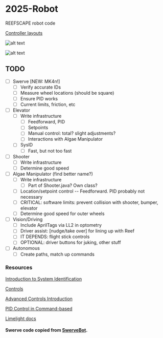 # 2025-Robot
REEFSCAPE robot code

[Controller layouts](https://www.padcrafter.com/?templates=Driver%7COperator&plat=0%7C0&col=%2523D3D3D3%2C%25233E4B50%2C%2523FFFFFF&yButton=Speed+Up%7C&aButton=Slow+Down%7C&dpadUp=%7C&leftTrigger=Lock%7C&leftStick=X%2FY+Movement%7C&rightStickClick=Rotation%7C&startButton=Toggle+Field+Oriented%7C&backButton=Reset+Heading%7C&dpadRight=Align+to+right+pole+of+nearest+side+of+Reef%7C&dpadLeft=Align+to+left+pole+of+nearest+side+of+Reef%7C&rightTrigger=%7C)

![alt text](image.png)

![alt text](image-1.png)

## TODO
- [ ] Swerve [NEW: MK4n!]
  - [ ] Verify accurate IDs
  - [ ] Measure wheel locations (should be square)
  - [ ] Ensure PID works
  - [ ] Current limits, friction, etc
- [ ] Elevator
  - [ ] Write infrastructure
    - [ ] Feedforward, PID
    - [ ] Setpoints
    - [ ] Manual control: total? slight adjustments?
    - [ ] Interactions with Algae Manipulator
  - [ ] SysID
    - [ ] Fast, but not too fast
- [ ] Shooter
  - [ ] Write infrastructure
  - [ ] Determine good speed
- [ ] Algae Manipulator (find better name?)
  - [ ] Write infrastructure
    - [ ] Part of Shooter.java? Own class?
  - [ ] Location/setpoint control -- Feedforward. PID probably not necessary
  - [ ] CRITICAL: software limits: prevent collision with shooter, bumper, elevator
  - [ ] Determine good speed for outer wheels
- [ ] Vision/Driving
  - [ ] Include AprilTags via LL2 in optometry
  - [ ] Driver assist: [nudge/take over] for lining up with Reef
  - [ ] IT DEPENDS: flight stick controls
  - [ ] OPTIONAL: driver buttons for juking, other stuff
- [ ] Autonomous
  - [ ] Create paths, match up commands

### Resources

[Introduction to System Identification](https://docs.wpilib.org/en/stable/docs/software/advanced-controls/system-identification/introduction.html)

[Controls](https://docs.wpilib.org/en/stable/docs/software/advanced-controls/controllers/index.html)

[Advanced Controls Introduction](https://docs.wpilib.org/en/stable/docs/software/advanced-controls/introduction/index.html)

[PID Control in Command-based](https://docs.wpilib.org/en/stable/docs/software/commandbased/pid-subsystems-commands.html)

[Limelight docs](https://docs.limelightvision.io/docs/docs-limelight/getting-started/summary)

#### Swerve code copied from [SwerveBot](https://github.com/FIREBOTICS/SwerveBot).